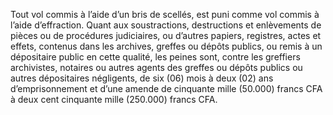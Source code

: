 Tout vol commis à l’aide d’un bris de scellés, est puni comme vol commis à l’aide d’effraction.
Quant aux soustractions, destructions et enlèvements de pièces ou de procédures judiciaires, ou d’autres papiers, registres, actes et effets, contenus dans les archives, greffes ou dépôts publics, ou remis à un dépositaire public en cette qualité, les peines sont, contre les greffiers archivistes, notaires ou autres agents des greffes ou dépôts publics ou autres dépositaires négligents, de six (06) mois à deux (02) ans d’emprisonnement et d’une amende de cinquante mille (50.000) francs CFA à deux cent cinquante mille (250.000) francs CFA.